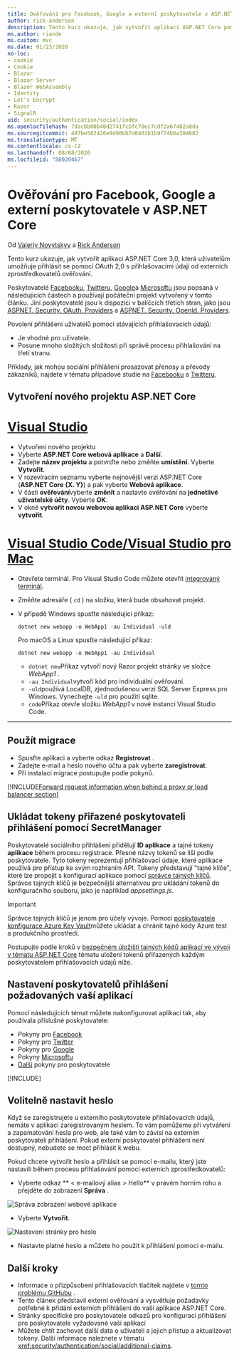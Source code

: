 ```yaml
---
title: Ověřování pro Facebook, Google a externí poskytovatele v ASP.NET Core
author: rick-anderson
description: Tento kurz ukazuje, jak vytvořit aplikaci ASP.NET Core pomocí OAuth 2,0 s externími poskytovateli ověřování.
ms.author: riande
ms.custom: mvc
ms.date: 01/23/2020
no-loc:
- cookie
- Cookie
- Blazor
- Blazor Server
- Blazor WebAssembly
- Identity
- Let's Encrypt
- Razor
- SignalR
uid: security/authentication/social/index
ms.openlocfilehash: 7dacbb00b40d2741fcbfc78ec7cdf2a67482a8da
ms.sourcegitcommit: 497be502426e9d90bb7d0401b1b9f74b6a384682
ms.translationtype: MT
ms.contentlocale: cs-CZ
ms.lasthandoff: 08/08/2020
ms.locfileid: "88020467"
---
```

# <a name="facebook-google-and-external-provider-authentication-in-aspnet-core"></a>Ověřování pro Facebook, Google a externí poskytovatele v ASP.NET Core

Od [Valeriy Novytskyy](https://github.com/01binary) a [Rick Anderson](https://twitter.com/RickAndMSFT)

Tento kurz ukazuje, jak vytvořit aplikaci ASP.NET Core 3,0, která uživatelům umožňuje přihlásit se pomocí OAuth 2,0 s přihlašovacími údaji od externích zprostředkovatelů ověřování.

Poskytovatelé [Facebooku](xref:security/authentication/facebook-logins), [Twitteru](xref:security/authentication/twitter-logins), [Google](xref:security/authentication/google-logins)a [Microsoftu](xref:security/authentication/microsoft-logins) jsou popsaná v následujících částech a používají počáteční projekt vytvořený v tomto článku. Jiní poskytovatelé jsou k dispozici v balíčcích třetích stran, jako jsou [ASPNET. Security. OAuth. Providers](https://github.com/aspnet-contrib/AspNet.Security.OAuth.Providers) a [ASPNET. Security. OpenId. Providers](https://github.com/aspnet-contrib/AspNet.Security.OpenId.Providers).

Povolení přihlášení uživatelů pomocí stávajících přihlašovacích údajů:

* Je vhodné pro uživatele.
* Posune mnoho složitých složitosti při správě procesu přihlašování na třetí stranu.

Příklady, jak mohou sociální přihlášení prosazovat přenosy a převody zákazníků, najdete v tématu případové studie na [Facebooku](https://www.facebook.com/unsupportedbrowser) a [Twitteru](https://dev.twitter.com/resources/case-studies).

## <a name="create-a-new-aspnet-core-project"></a>Vytvoření nového projektu ASP.NET Core

# <a name="visual-studio"></a>[Visual Studio](#tab/visual-studio)

* Vytvoření nového projektu
* Vyberte **ASP.NET Core webová aplikace** a **Další**.
* Zadejte **název projektu** a potvrďte nebo změňte **umístění**. Vyberte **Vytvořit**.
* V rozevíracím seznamu vyberte nejnovější verzi ASP.NET Core (**ASP.NET Core {X. Y}**) a pak vyberte **Webová aplikace**.
* V části **ověřování**vyberte **změnit** a nastavte ověřování na **jednotlivé uživatelské účty**. Vyberte **OK**.
* V okně **vytvořit novou webovou aplikaci ASP.NET Core** vyberte **vytvořit**.

# <a name="visual-studio-code--visual-studio-for-mac"></a>[Visual Studio Code/Visual Studio pro Mac](#tab/visual-studio-code+visual-studio-mac)

* Otevřete terminál.  Pro Visual Studio Code můžete otevřít [integrovaný terminál](https://code.visualstudio.com/docs/editor/integrated-terminal).

* Změňte adresáře ( `cd` ) na složku, která bude obsahovat projekt.

* V případě Windows spusťte následující příkaz:

  ```dotnetcli
  dotnet new webapp -o WebApp1 -au Individual -uld
  ```

  Pro macOS a Linux spusťte následující příkaz:

  ```dotnetcli
  dotnet new webapp -o WebApp1 -au Individual
  ```

  * `dotnet new`Příkaz vytvoří nový Razor projekt stránky ve složce *WebApp1* .
  * `-au Individual`vytvoří kód pro individuální ověřování.
  * `-uld`používá LocalDB, zjednodušenou verzi SQL Server Express pro Windows. Vynechejte `-uld` pro použití sqlite.
  * `code`Příkaz otevře složku *WebApp1* v nové instanci Visual Studio Code.

---

## <a name="apply-migrations"></a>Použít migrace

* Spusťte aplikaci a vyberte odkaz **Registrovat** .
* Zadejte e-mail a heslo nového účtu a pak vyberte **zaregistrovat**.
* Při instalaci migrace postupujte podle pokynů.

[!INCLUDE[Forward request information when behind a proxy or load balancer section](includes/forwarded-headers-middleware.md)]

## <a name="use-secretmanager-to-store-tokens-assigned-by-login-providers"></a>Ukládat tokeny přiřazené poskytovateli přihlášení pomocí SecretManager

Poskytovatelé sociálního přihlášení přidělují **ID aplikace** a tajné tokeny **aplikace** během procesu registrace. Přesné názvy tokenů se liší podle poskytovatele. Tyto tokeny reprezentují přihlašovací údaje, které aplikace používá pro přístup ke svým rozhraním API. Tokeny představují "tajné klíče", které lze propojit s konfigurací aplikace pomocí [správce tajných klíčů](xref:security/app-secrets#secret-manager). Správce tajných klíčů je bezpečnější alternativou pro ukládání tokenů do konfiguračního souboru, jako je například *appsettings.js*.

> [!IMPORTANT]
> Správce tajných klíčů je jenom pro účely vývoje. Pomocí [poskytovatele konfigurace Azure Key Vault](xref:security/key-vault-configuration)můžete ukládat a chránit tajné kódy Azure test a produkčního prostředí.

Postupujte podle kroků v [bezpečném úložišti tajných kódů aplikací ve vývoji v tématu ASP.NET Core](xref:security/app-secrets) tématu uložení tokenů přiřazených každým poskytovatelem přihlašovacích údajů níže.

## <a name="setup-login-providers-required-by-your-application"></a>Nastavení poskytovatelů přihlášení požadovaných vaší aplikací

Pomocí následujících témat můžete nakonfigurovat aplikaci tak, aby používala příslušné poskytovatele:

* Pokyny pro [Facebook](xref:security/authentication/facebook-logins)
* Pokyny pro [Twitter](xref:security/authentication/twitter-logins)
* Pokyny pro [Google](xref:security/authentication/google-logins)
* Pokyny [Microsoftu](xref:security/authentication/microsoft-logins)
* [Další](xref:security/authentication/otherlogins) pokyny pro poskytovatele

[!INCLUDE[](includes/chain-auth-providers.md)]

## <a name="optionally-set-password"></a>Volitelně nastavit heslo

Když se zaregistrujete u externího poskytovatele přihlašovacích údajů, nemáte v aplikaci zaregistrovaným heslem. To vám pomůžeme při vytváření a zapamatování hesla pro web, ale také vám to závisí na externím poskytovateli přihlášení. Pokud externí poskytovatel přihlášení není dostupný, nebudete se moct přihlásit k webu.

Pokud chcete vytvořit heslo a přihlásit se pomocí e-mailu, který jste nastavili během procesu přihlašování pomocí externích zprostředkovatelů:

* Vyberte odkaz ** &lt; e-mailový alias &gt; Hello** v pravém horním rohu a přejděte do zobrazení **Správa** .

![Správa zobrazení webové aplikace](index/_static/pass1a.png)

* Vyberte **Vytvořit**.

![Nastavení stránky pro heslo](index/_static/pass2a.png)

* Nastavte platné heslo a můžete ho použít k přihlášení pomocí e-mailu.

## <a name="next-steps"></a>Další kroky

* Informace o přizpůsobení přihlašovacích tlačítek najdete v [tomto problému GitHubu](https://github.com/dotnet/AspNetCore.Docs/issues/10563) .
* Tento článek představil externí ověřování a vysvětluje požadavky potřebné k přidání externích přihlášení do vaší aplikace ASP.NET Core.
* Stránky specifické pro poskytovatele odkazů pro konfiguraci přihlášení pro poskytovatele vyžadované vaší aplikací
* Můžete chtít zachovat další data o uživateli a jejich přístup a aktualizovat tokeny. Další informace naleznete v tématu <xref:security/authentication/social/additional-claims>.
